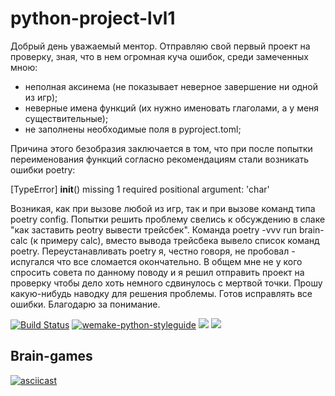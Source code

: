 # python-project-lvl1

Добрый день уважаемый ментор. Отправляю свой первый проект на проверку, зная, что в нем огромная куча ошибок, среди замеченных мною:
- неполная аксинема (не показывает неверное завершение ни одной из игр);
- неверные имена функций (их нужно именовать глаголами, а у меня существительные);
- не заполнены необходимые поля в pyproject.toml;

Причина этого безобразия заключается в том, что при после попытки переименования функций согласно рекомендациям стали возникать ошибки poetry:

[TypeError]
__init__() missing 1 required positional argument: 'char'

Возникая, как при вызове любой из игр, так и при вызове команд типа poetry config.
Попытки решить проблему свелись к обсуждению в слаке "как заставить peotry вывести трейсбек".
Команда poetry -vvv run brain-calc (к примеру calc), вместо вывода трейсбека вывело список команд poetry.
Переустанавливать poetry я, честно говоря, не пробовал - испугался что все сломается окончательно.
В общем мне не у кого спросить совета по данному поводу и я решил отправить проект на проверку чтобы дело хоть немного сдвинулось с мертвой точки.
Прошу какую-нибудь наводку для решения проблемы. Готов исправлять все ошибки.
Благодарю за понимание.

[![Build Status](https://travis-ci.com/a-yanovskiy/python-project-lvl1.svg?branch=master)](https://travis-ci.com/a-yanovskiy/python-project-lvl1)
[![wemake-python-styleguide](https://img.shields.io/badge/style-wemake-000000.svg)](https://github.com/wemake-services/wemake-python-styleguide)
<a href="https://codeclimate.com/github/codeclimate/codeclimate/maintainability"><img src="https://api.codeclimate.com/v1/badges/a99a88d28ad37a79dbf6/maintainability" /></a>
<a href="https://codeclimate.com/github/codeclimate/codeclimate/test_coverage"><img src="https://api.codeclimate.com/v1/badges/a99a88d28ad37a79dbf6/test_coverage" /></a>

## Brain-games
[![asciicast](https://asciinema.org/a/rlxZ1MjevLY0gSsuOQEiotwBs.svg)](https://asciinema.org/a/rlxZ1MjevLY0gSsuOQEiotwBs)
